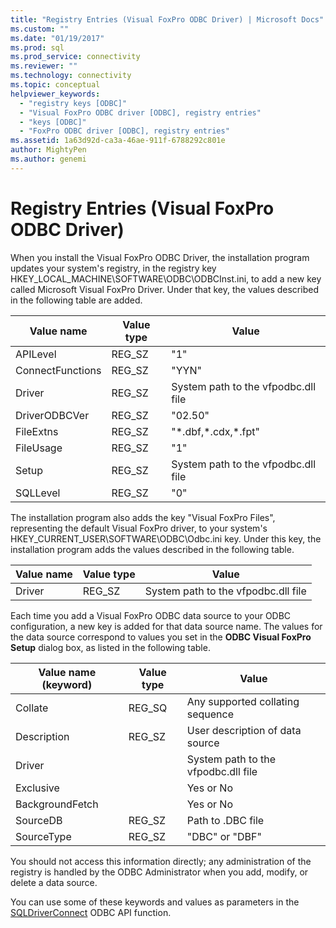 ```yaml
---
title: "Registry Entries (Visual FoxPro ODBC Driver) | Microsoft Docs"
ms.custom: ""
ms.date: "01/19/2017"
ms.prod: sql
ms.prod_service: connectivity
ms.reviewer: ""
ms.technology: connectivity
ms.topic: conceptual
helpviewer_keywords: 
  - "registry keys [ODBC]"
  - "Visual FoxPro ODBC driver [ODBC], registry entries"
  - "keys [ODBC]"
  - "FoxPro ODBC driver [ODBC], registry entries"
ms.assetid: 1a63d92d-ca3a-46ae-911f-6788292c801e
author: MightyPen
ms.author: genemi
---
```

# Registry Entries (Visual FoxPro ODBC Driver)
When you install the Visual FoxPro ODBC Driver, the installation program updates your system's registry, in the registry key HKEY_LOCAL_MACHINE\SOFTWARE\ODBC\ODBCInst.ini, to add a new key called Microsoft Visual FoxPro Driver. Under that key, the values described in the following table are added.  
  
|Value name|Value type|Value|  
|----------------|----------------|-----------|  
|APILevel|REG_SZ|"1"|  
|ConnectFunctions|REG_SZ|"YYN"|  
|Driver|REG_SZ|System path to the vfpodbc.dll file|  
|DriverODBCVer|REG_SZ|"02.50"|  
|FileExtns|REG_SZ|"*.dbf,\*.cdx,\*.fpt"|  
|FileUsage|REG_SZ|"1"|  
|Setup|REG_SZ|System path to the vfpodbc.dll file|  
|SQLLevel|REG_SZ|"0"|  
  
 The installation program also adds the key "Visual FoxPro Files", representing the default Visual FoxPro driver, to your system's HKEY_CURRENT_USER\SOFTWARE\ODBC\Odbc.ini key. Under this key, the installation program adds the values described in the following table.  
  
|Value name|Value type|Value|  
|----------------|----------------|-----------|  
|Driver|REG_SZ|System path to the vfpodbc.dll file|  
  
 Each time you add a Visual FoxPro ODBC data source to your ODBC configuration, a new key is added for that data source name. The values for the data source correspond to values you set in the **ODBC Visual FoxPro Setup** dialog box, as listed in the following table.  
  
|Value name (keyword)|Value type|Value|  
|----------------------------|----------------|-----------|  
|Collate|REG_SQ|Any supported collating sequence|  
|Description|REG_SZ|User description of data source|  
|Driver||System path to the vfpodbc.dll file|  
|Exclusive||Yes or No|  
|BackgroundFetch||Yes or No|  
|SourceDB|REG_SZ|Path to .DBC file|  
|SourceType|REG_SZ|"DBC" or "DBF"|  
  
 You should not access this information directly; any administration of the registry is handled by the ODBC Administrator when you add, modify, or delete a data source.  
  
 You can use some of these keywords and values as parameters in the [SQLDriverConnect](../../odbc/microsoft/sqldriverconnect-visual-foxpro-odbc-driver.md) ODBC API function.
